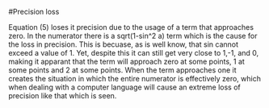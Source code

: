 #Precision loss

Equation (5) loses it precision due to the usage of a term that approaches zero.  In the numerator there is a sqrt(1-sin^2 a) term
which is the cause for the loss in precision.  This is becuase, as is well know, that sin cannot exceed a value of 1. Yet, despite
this it can still get very close to 1,-1, and 0, making it apparant that the term will approach zero at some points, 1 at some points
and 2 at some points.  When the term approaches one it creates the situation in which the entire numerator is effectively zero, which
when dealing with a computer language will cause an extreme loss of precision like that which is seen.
